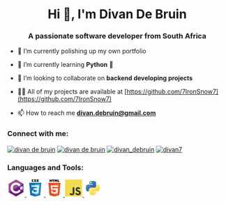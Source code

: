 <h1 align="center">Hi 👋, I'm Divan De Bruin</h1>
<h3 align="center">A passionate software developer from South Africa</h3>

- 🔭 I’m currently polishing up my own portfolio

- 🌱 I’m currently learning **Python** 🐍

- 👯 I’m looking to collaborate on **backend developing projects**

- 👨‍💻 All of my projects are available at [https://github.com/7IronSnow7](https://github.com/7IronSnow7)

- 📫 How to reach me **divan.debruin@gmail.com**

<h3 align="left">Connect with me:</h3>
<p align="left">
<a href="https://linkedin.com/in/divan de bruin" target="blank"><img align="center" src="https://raw.githubusercontent.com/rahuldkjain/github-profile-readme-generator/master/src/images/icons/Social/linked-in-alt.svg" alt="divan de bruin" height="30" width="40" /></a>
<a href="https://fb.com/divan de bruin" target="blank"><img align="center" src="https://raw.githubusercontent.com/rahuldkjain/github-profile-readme-generator/master/src/images/icons/Social/facebook.svg" alt="divan de bruin" height="30" width="40" /></a>
<a href="https://instagram.com/divan_debruin" target="blank"><img align="center" src="https://raw.githubusercontent.com/rahuldkjain/github-profile-readme-generator/master/src/images/icons/Social/instagram.svg" alt="divan_debruin" height="30" width="40" /></a>
<a href="https://www.leetcode.com/divan7" target="blank"><img align="center" src="https://raw.githubusercontent.com/rahuldkjain/github-profile-readme-generator/master/src/images/icons/Social/leet-code.svg" alt="divan7" height="30" width="40" /></a>
</p>

<h3 align="left">Languages and Tools:</h3>
<p align="left"> <a href="https://www.w3schools.com/cs/" target="_blank" rel="noreferrer"> <img src="https://raw.githubusercontent.com/devicons/devicon/master/icons/csharp/csharp-original.svg" alt="csharp" width="40" height="40"/> </a> <a href="https://www.w3schools.com/css/" target="_blank" rel="noreferrer"> <img src="https://raw.githubusercontent.com/devicons/devicon/master/icons/css3/css3-original-wordmark.svg" alt="css3" width="40" height="40"/> </a> <a href="https://www.w3.org/html/" target="_blank" rel="noreferrer"> <img src="https://raw.githubusercontent.com/devicons/devicon/master/icons/html5/html5-original-wordmark.svg" alt="html5" width="40" height="40"/> </a> <a href="https://developer.mozilla.org/en-US/docs/Web/JavaScript" target="_blank" rel="noreferrer"> <img src="https://raw.githubusercontent.com/devicons/devicon/master/icons/javascript/javascript-original.svg" alt="javascript" width="40" height="40"/> 
<a href="https://www.python.org" target="_blank" rel="noreferrer"> <img src="https://raw.githubusercontent.com/devicons/devicon/master/icons/python/python-original.svg" alt="python" width="40" height="40"/> 
</a> </p>

